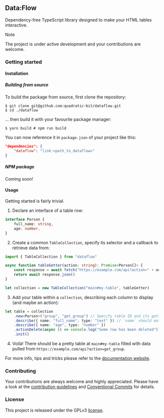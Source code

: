 Data:Flow
---------

Dependency-free TypeScript library designed to make your HTML tables interactive.

> [!NOTE]
> The project is under active development and your contributions are welcome.

### Getting started

#### Installation

##### Building from source

To build the package from source, first clone the repository:

```console
$ git clone git@github.com:quadratic-bit/dataflow.git
$ cd ./dataflow
```

... then build it with your favourite package manager:

```console
$ yarn build # npm run build
```

You can now reference it in `package.json` of your project like this:

```json
"dependencies": {
    "dataflow": "link:<path_to_dataflow>"
}
```

##### NPM package

Coming soon!

#### Usage

Getting started is fairly trivial.

1. Declare an interface of a table row:

```ts
interface Person {
    full_name: string,
    age: number,
}
```

2. Create a common `TableCollection`, specify its selector and a callback to retrieve data from:

```ts
import { TableCollection } from "dataflow"

async function tableGetter(action: string): Promise<Person[]> {
    const response = await fetch("https://example.com/api?action=" + action)
    return await response.json()
}

let collection = new TableCollection("main#my-table", tableGetter)
```

3. Add your table within a `collection`, describing each column to display (and maybe an action):

```ts
let table = collection
    .new<Person>("group", "get_group") // Specify table ID and its getter
    .describe({ name: "full_name", type: "text" }) // `name` should match some Person's property name
    .describe({ name: "age", type: "number" })
    .actionDelete(async () => console.log("Some row has been deleted"))
    .init()
```

4. Voilà! There should be a pretty table at `main#my-table` filled with data pulled from `https://example.com/api?action=get_group`.

For more info, tips and tricks please refer to the [documentation website](https://quadratic-bit.github.io/dataflow/).

### Contributing

Your contributions are always welcome and highly appreciated. Please have a look at the [contribution guidelines](.github/CONTRIBUTING.md) and [Conventional Commits](https://www.conventionalcommits.org/en/v1.0.0/) for details.

### License

This project is released under the GPLv3 [license](LICENSE).
